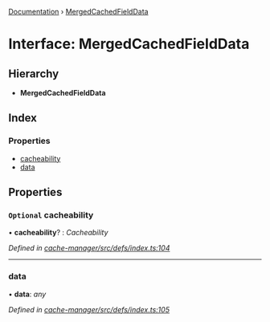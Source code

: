 [Documentation](../README.md) › [MergedCachedFieldData](mergedcachedfielddata.md)

# Interface: MergedCachedFieldData

## Hierarchy

* **MergedCachedFieldData**

## Index

### Properties

* [cacheability](mergedcachedfielddata.md#optional-cacheability)
* [data](mergedcachedfielddata.md#data)

## Properties

### `Optional` cacheability

• **cacheability**? : *Cacheability*

*Defined in [cache-manager/src/defs/index.ts:104](https://github.com/badbatch/graphql-box/blob/8e1deb1/packages/cache-manager/src/defs/index.ts#L104)*

___

###  data

• **data**: *any*

*Defined in [cache-manager/src/defs/index.ts:105](https://github.com/badbatch/graphql-box/blob/8e1deb1/packages/cache-manager/src/defs/index.ts#L105)*
